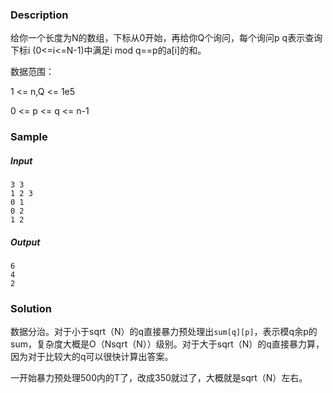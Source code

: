 ### Description

给你一个长度为N的数组，下标从0开始，再给你Q个询问，每个询问p q表示查询下标i (0<=i<=N-1)中满足i mod q==p的a[i]的和。

数据范围：

1 <= n,Q <= 1e5

0 <= p <= q <= n-1

### Sample

##### Input

```
3 3
1 2 3
0 1
0 2
1 2
```

##### Output

```
6
4
2
```

### Solution

数据分治。对于小于sqrt（N）的q直接暴力预处理出`sum[q][p]`，表示模q余p的sum，复杂度大概是O（Nsqrt（N））级别。对于大于sqrt（N）的q直接暴力算，因为对于比较大的q可以很快计算出答案。

一开始暴力预处理500内的T了，改成350就过了，大概就是sqrt（N）左右。

